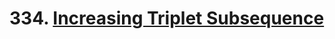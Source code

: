 # 334. [Increasing Triplet Subsequence](https://leetcode.com/problems/increasing-triplet-subsequence/)
